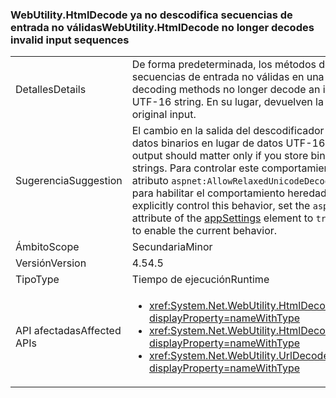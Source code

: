 ### <a name="webutilityhtmldecode-no-longer-decodes-invalid-input-sequences"></a><span data-ttu-id="32d82-101">WebUtility.HtmlDecode ya no descodifica secuencias de entrada no válidas</span><span class="sxs-lookup"><span data-stu-id="32d82-101">WebUtility.HtmlDecode no longer decodes invalid input sequences</span></span>

|   |   |
|---|---|
|<span data-ttu-id="32d82-102">Detalles</span><span class="sxs-lookup"><span data-stu-id="32d82-102">Details</span></span>|<span data-ttu-id="32d82-103">De forma predeterminada, los métodos de descodificación ya no descodifican secuencias de entrada no válidas en una cadena UTF-16 no válida.</span><span class="sxs-lookup"><span data-stu-id="32d82-103">By default, decoding methods no longer decode an invalid input sequence into an invalid UTF-16 string.</span></span> <span data-ttu-id="32d82-104">En su lugar, devuelven la entrada original.</span><span class="sxs-lookup"><span data-stu-id="32d82-104">Instead, they return the original input.</span></span>|
|<span data-ttu-id="32d82-105">Sugerencia</span><span class="sxs-lookup"><span data-stu-id="32d82-105">Suggestion</span></span>|<span data-ttu-id="32d82-106">El cambio en la salida del descodificador solo es importante si se almacenan datos binarios en lugar de datos UTF-16 en cadenas.</span><span class="sxs-lookup"><span data-stu-id="32d82-106">The change in decoder output should matter only if you store binary data instead of UTF-16 data in strings.</span></span> <span data-ttu-id="32d82-107">Para controlar este comportamiento de manera explícita, establezca el atributo <code>aspnet:AllowRelaxedUnicodeDecoding</code> del elemento [appSettings](~/docs/framework/configure-apps/file-schema/appsettings/index.md) en <code>true</code> para habilitar el comportamiento heredado o en <code>false</code> para habilitar el actual.</span><span class="sxs-lookup"><span data-stu-id="32d82-107">To explicitly control this behavior, set the <code>aspnet:AllowRelaxedUnicodeDecoding</code> attribute of the [appSettings](~/docs/framework/configure-apps/file-schema/appsettings/index.md) element to <code>true</code> to enable legacy behavior or to <code>false</code> to enable the current behavior.</span></span>|
|<span data-ttu-id="32d82-108">Ámbito</span><span class="sxs-lookup"><span data-stu-id="32d82-108">Scope</span></span>|<span data-ttu-id="32d82-109">Secundaria</span><span class="sxs-lookup"><span data-stu-id="32d82-109">Minor</span></span>|
|<span data-ttu-id="32d82-110">Versión</span><span class="sxs-lookup"><span data-stu-id="32d82-110">Version</span></span>|<span data-ttu-id="32d82-111">4.5</span><span class="sxs-lookup"><span data-stu-id="32d82-111">4.5</span></span>|
|<span data-ttu-id="32d82-112">Tipo</span><span class="sxs-lookup"><span data-stu-id="32d82-112">Type</span></span>|<span data-ttu-id="32d82-113">Tiempo de ejecución</span><span class="sxs-lookup"><span data-stu-id="32d82-113">Runtime</span></span>|
|<span data-ttu-id="32d82-114">API afectadas</span><span class="sxs-lookup"><span data-stu-id="32d82-114">Affected APIs</span></span>|<ul><li><xref:System.Net.WebUtility.HtmlDecode(System.String)?displayProperty=nameWithType></li><li><xref:System.Net.WebUtility.HtmlDecode(System.String,System.IO.TextWriter)?displayProperty=nameWithType></li><li><xref:System.Net.WebUtility.UrlDecode(System.String)?displayProperty=nameWithType></li></ul>|

